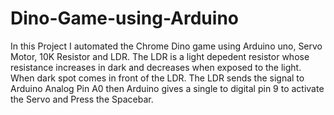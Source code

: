 # Dino-Game-using-Arduino
In this Project I automated the Chrome Dino game using Arduino uno, Servo Motor, 10K Resistor and LDR. The LDR is a light depedent resistor whose resistance increases in dark and decreases when exposed to the light. When dark spot comes in front of the LDR. The LDR sends the signal to Arduino Analog Pin A0 then Arduino gives a single to digital pin 9 to activate the Servo and Press the Spacebar.
